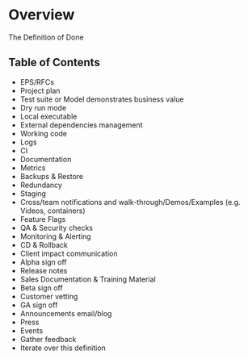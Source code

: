 # Overview

The Definition of Done

## Table of Contents

- EPS/RFCs
- Project plan
- Test suite or Model demonstrates business value
- Dry run mode
- Local executable
- External dependencies management
- Working code
- Logs
- CI
- Documentation
- Metrics
- Backups & Restore
- Redundancy
- Staging
- Cross/team notifications and walk-through/Demos/Examples (e.g. Videos, containers)
- Feature Flags
- QA & Security checks
- Monitoring & Alerting
- CD & Rollback
- Client impact communication
- Alpha sign off
- Release notes
- Sales Documentation & Training Material
- Beta sign off
- Customer vetting
- GA sign off
- Announcements email/blog
- Press
- Events
- Gather feedback
- Iterate over this definition
